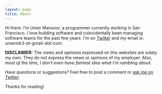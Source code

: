 ```yaml
---
layout: page
title: About
---
```


Hi there. I’m Umer Mansoor, a programmer currently working in San Francisco. I love building software and coincidentally been managing software teams for the past few years. I'm on [Twitter](https://twitter.com/codeahoy) and my email is: umermk3-*at*-gmail-*dot*-com.

**DISCLAIMER:** The views and opinions expressed on this websites are solely my own. They do not express the views or opinions of my employer. Also, *most of the time, I don't even have faintest idea what I'm rambling about*.

Have questions or suggestions? Feel free to post a comment or [ask me on Twitter](https://twitter.com/codeahoy).

Thanks for reading!

